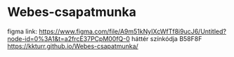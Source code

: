 # Webes-csapatmunka
figma link: https://www.figma.com/file/A9m51kNyIXcWfTf8i9ucJ6/Untitled?node-id=0%3A1&t=a2frcE37PCpM00fQ-0
háttér színkódja B58F8F
https://kkturr.github.io/Webes-csapatmunka/

